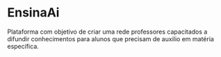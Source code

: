 # EnsinaAi
Plataforma com objetivo de criar uma rede professores capacitados a difundir conhecimentos para alunos que precisam de auxilio em matéria específica.
